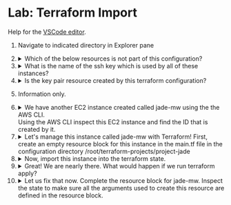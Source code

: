# Lab: Terraform Import

Help for the [VSCode editor](https://github.com/kodekloudhub/community-faq/blob/main/docs/vscode-tips.md).

1.  Navigate to indicated directory in Explorer pane

1.  <details>
    <summary>Which of the below resources is not part of this configuration?</summary>

    We can attack this two ways

    1. Use `terraform show` to inspect the created resources. There is a lot of output!
    1. Inspect the resource.
        1. Note there is a `for_each` on the `name` variable, so one EC2 instance will be created for each name
        1. Inspect `variables.tf` to find the values for `name`. The answer not in this list is the correct one.


    </details>

1.  <details>
    <summary>What is the name of the ssh key which is used by all of these instances?</summary>

    Inspect `variables.tf` and note the default value for the key name.

    </details>

1.  <details>
    <summary>Is the key pair resource created by this terraform configuration?</summary>

    Inspect the resources in `main.tf`. Do you see a likely candidate for a `key_pair` resource?

    </details>

1.  Information only.

1.  <details>
    <summary>We have another EC2 instance created called jade-mw using the the AWS CLI.<br/>
    Using the AWS CLI inspect this EC2 instance and find the ID that is created by it.</summary>

    EC2 instances output _a lot_ of data when described using the CLI. Therefore make use of the specifications given. The AMI id is the best to use here, as it is different from the one used in `variables.tf` to create the others, meaning we are more likely to get only the instance we want returned from the query.

    In filter syntax, `image-id` is the key name to search by AMI ([documentation](https://docs.aws.amazon.com/cli/latest/reference/ec2/describe-instances.html)).

    ```
    aws ec2 describe-instances \
       --endpoint http://aws:4566 \
       --filters Name=image-id,Values=ami-082b3eca746b12a89
    ```

    We get a big block of JSON, but if we go to the end of it, we can see in the `Tags` that it is `jade-mw` and therefore the one we need.

    Scroll back up through the output to find the `InstanceId` which is near the beginning

    </details>

1.  <details>
    <summary>Let's manage this instance called jade-mw with Terraform! First, create an empty resource block for this instance in the main.tf file in the configuration directory /root/terraform-projects/project-jade</summary>

    Edit the `main.tf` file to add the empty resource block for the new `aws_instance` resource

    <details>
    <summary>Reveal</summary>

    ```
    resource "aws_instance" "jade-mw" {
    }
    ```

    </details>

1.  <details>
    <summary>Now, import this instance into the terraform state.</summary>

    Refer to the [import documentation for aws_instance](https://registry.terraform.io/providers/hashicorp/aws/latest/docs/resources/instance#import)

    You will need the `InstanceId` you discovered in Q6. For this example let's assume it is `i-39773b28caf25392f` but it may be different for you!

    ```bash
    cd /root/terraform-projects/project-jade
    terraform import aws_instance.jade-mw i-39773b28caf25392f
    ```

    </details>

1.  <details>
    <summary>Great! We are nearly there. What would happen if we run terraform apply?</summary>

    Run `terraform plan` and inspect the errors

    </details>

1.  <details>
    <summary>Let us fix that now. Complete the resource block for jade-mw. Inspect the state to make sure all the arguments used to create this resource are defined in the resource block.</summary>

    To solve this, we need to supply the _minimum_ set or arguments that will satisfy the resource state, and we get the values by inspecting what has been imported into the state file. We also have a good idea of the minimum requirements by inspecting the `ruby` instance we already have in the configuration.

    From the output of `terraform plan` note there are `Missing required arguments`. We start here.

    1. Load `terraform.tfstate` into the editor and find the `jade-mw` resource.
    1. We are definitely going to need `ami`, `key_name` and `instance_type` so find these values in the state file and add the appropriate arguments to ourt empty resource block
    1. Run `terraform plan` again and note what happens. Are there errors? If not, is it going to replace the resource, or even modify it?
    1. You should now see that it will modify it, due to the `Name` tag going from `jade-mw` to empty. Add a `tags` block into the resource with the correct entry.
    1. Run an apply

    Your final resource should look like this

    <details>
    <summary>Reveal</summary>

    The AMI id generated by the question may be different each time.

    ```
    resource "aws_instance" "jade-mw" {
        ami = "ami-082b3eca746b12a89"
        instance_type = "t2.large"
        key_name = "jade"
        tags = {
            Name = "jade-mw"
        }
    }
    ```
    </details>

    </details>

